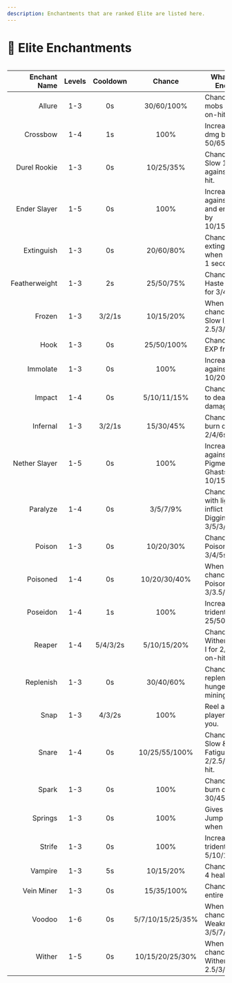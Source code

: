 ```yaml
---
description: Enchantments that are ranked Elite are listed here.
---
```


# 📘 Elite Enchantments

<figure><img src="../../.gitbook/assets/https __files.gitbook.com_v0_b_gitbook-x-prod.appspot.com_o_spaces%2F6yr2oI9PwLQ7DW24nBxU%2Fuploads%2FjiPE5TK5Vhg2hMn0S30N%2Felite.webp" alt=""><figcaption></figcaption></figure>

<table data-full-width="true"><thead><tr><th width="211" align="right">Enchant Name</th><th width="82" align="center">Levels</th><th width="110" align="center">Cooldown</th><th width="155" align="center">Chance</th><th>What Does this Enchant Do?</th></tr></thead><tbody><tr><td align="right"><img src="../../.gitbook/assets/https __files.gitbook.com_v0_b_gitbook-x-prod.appspot.com_o_spaces%2F6yr2oI9PwLQ7DW24nBxU%2Fuploads%2FwcvglIjtVXk9hqdHgpsY%2Ffishing_rod (3).png" alt=""> Allure</td><td align="center">1-3</td><td align="center">0s</td><td align="center">30/60/100%</td><td>Chance to pull mobs toward you on-hit.</td></tr><tr><td align="right"><img src="../../.gitbook/assets/https __files.gitbook.com_v0_b_gitbook-x-prod.appspot.com_o_spaces%2F6yr2oI9PwLQ7DW24nBxU%2Fuploads%2FZ8J2ZxFB4BaI31LwWAtj%2Fcrossbow (2).png" alt=""> Crossbow</td><td align="center">1-4</td><td align="center">1s</td><td align="center">100%</td><td>Increase arrow dmg by 50/65/80/95%.</td></tr><tr><td align="right"><img src="../../.gitbook/assets/https __files.gitbook.com_v0_b_gitbook-x-prod.appspot.com_o_spaces%2F6yr2oI9PwLQ7DW24nBxU%2Fuploads%2FynbzYuJnJkgU5if8C3yj%2Fsword (25).png" alt=""> Durel Rookie</td><td align="center">1-3</td><td align="center">0s</td><td align="center">10/25/35%</td><td>Chance to inflict Slow 10 for 20s against mobs on-hit.</td></tr><tr><td align="right"><img src="../../.gitbook/assets/https __files.gitbook.com_v0_b_gitbook-x-prod.appspot.com_o_spaces%2F6yr2oI9PwLQ7DW24nBxU%2Fuploads%2FynbzYuJnJkgU5if8C3yj%2Fsword (18).png" alt=""><img src="../../.gitbook/assets/https __files.gitbook.com_v0_b_gitbook-x-prod.appspot.com_o_spaces%2F6yr2oI9PwLQ7DW24nBxU%2Fuploads%2FJAi1ZZBdB3ioZmBuiFJz%2Faxe (14).png" alt=""> Ender Slayer</td><td align="center">1-5</td><td align="center">0s</td><td align="center">100%</td><td>Increase dmg against endermen and enderdragons by 10/15/20/25/30%.</td></tr><tr><td align="right"><img src="../../.gitbook/assets/https __files.gitbook.com_v0_b_gitbook-x-prod.appspot.com_o_spaces%2F6yr2oI9PwLQ7DW24nBxU%2Fuploads%2FD771M6HIpi1eJFQevKQ6%2Fleggings (11).png" alt=""> Extinguish</td><td align="center">1-3</td><td align="center">0s</td><td align="center">20/60/80%</td><td>Chance to extinguish yourself when on fire after 1 second.</td></tr><tr><td align="right"><img src="../../.gitbook/assets/https __files.gitbook.com_v0_b_gitbook-x-prod.appspot.com_o_spaces%2F6yr2oI9PwLQ7DW24nBxU%2Fuploads%2FynbzYuJnJkgU5if8C3yj%2Fsword (17).png" alt=""><img src="../../.gitbook/assets/https __files.gitbook.com_v0_b_gitbook-x-prod.appspot.com_o_spaces%2F6yr2oI9PwLQ7DW24nBxU%2Fuploads%2FJAi1ZZBdB3ioZmBuiFJz%2Faxe (13).png" alt=""> Featherweight</td><td align="center">1-3</td><td align="center">2s</td><td align="center">25/50/75%</td><td>Chance to gain Haste 1/2/3 effect for 3/4/5s on-hit.</td></tr><tr><td align="right"><img src="../../.gitbook/assets/https __files.gitbook.com_v0_b_gitbook-x-prod.appspot.com_o_spaces%2F6yr2oI9PwLQ7DW24nBxU%2Fuploads%2F0w8yiKtAYD0bx9fF4mP8%2Fhelmet (7).png" alt=""><img src="../../.gitbook/assets/https __files.gitbook.com_v0_b_gitbook-x-prod.appspot.com_o_spaces%2F6yr2oI9PwLQ7DW24nBxU%2Fuploads%2FiVpfvqIGaS5hUATMJWfz%2Fchestplate (8).png" alt=""><img src="../../.gitbook/assets/https __files.gitbook.com_v0_b_gitbook-x-prod.appspot.com_o_spaces%2F6yr2oI9PwLQ7DW24nBxU%2Fuploads%2FD771M6HIpi1eJFQevKQ6%2Fleggings (7).png" alt=""><img src="../../.gitbook/assets/https __files.gitbook.com_v0_b_gitbook-x-prod.appspot.com_o_spaces%2F6yr2oI9PwLQ7DW24nBxU%2Fuploads%2F7wFsMFJiklQWRwdtZJLo%2Fboots (9).png" alt=""> Frozen</td><td align="center">1-3</td><td align="center">3/2/1s</td><td align="center">10/15/20%</td><td>When damaged, chance to inflict Slow I/II/III for 2.5/3/3.5s.</td></tr><tr><td align="right"><img src="../../.gitbook/assets/https __files.gitbook.com_v0_b_gitbook-x-prod.appspot.com_o_spaces%2F6yr2oI9PwLQ7DW24nBxU%2Fuploads%2FwcvglIjtVXk9hqdHgpsY%2Ffishing_rod (1).png" alt=""> Hook</td><td align="center">1-3</td><td align="center">0s</td><td align="center">25/50/100%</td><td>Chance to get 2x EXP from fishing.</td></tr><tr><td align="right"><img src="../../.gitbook/assets/https __files.gitbook.com_v0_b_gitbook-x-prod.appspot.com_o_spaces%2F6yr2oI9PwLQ7DW24nBxU%2Fuploads%2FynbzYuJnJkgU5if8C3yj%2Fsword (19).png" alt=""><img src="../../.gitbook/assets/https __files.gitbook.com_v0_b_gitbook-x-prod.appspot.com_o_spaces%2F6yr2oI9PwLQ7DW24nBxU%2Fuploads%2FJAi1ZZBdB3ioZmBuiFJz%2Faxe (16).png" alt=""> Immolate</td><td align="center">1-3</td><td align="center">0s</td><td align="center">100%</td><td>Increase dmg against spiders by 10/20/30%.</td></tr><tr><td align="right"><img src="../../.gitbook/assets/https __files.gitbook.com_v0_b_gitbook-x-prod.appspot.com_o_spaces%2F6yr2oI9PwLQ7DW24nBxU%2Fuploads%2FvQiE2nx0Xpa0OMYch4MY%2Ftrident (3).png" alt=""> Impact</td><td align="center">1-4</td><td align="center">0s</td><td align="center">5/10/11/15%</td><td>Chance for trident to deal double damage on-hit.</td></tr><tr><td align="right"><img src="../../.gitbook/assets/https __files.gitbook.com_v0_b_gitbook-x-prod.appspot.com_o_spaces%2F6yr2oI9PwLQ7DW24nBxU%2Fuploads%2FynbzYuJnJkgU5if8C3yj%2Fsword (23).png" alt=""><img src="../../.gitbook/assets/https __files.gitbook.com_v0_b_gitbook-x-prod.appspot.com_o_spaces%2F6yr2oI9PwLQ7DW24nBxU%2Fuploads%2FJAi1ZZBdB3ioZmBuiFJz%2Faxe (21).png" alt=""> Infernal</td><td align="center">1-3</td><td align="center">3/2/1s</td><td align="center">15/30/45%</td><td>Chance to deal burn dmg for 2/4/6s on-hit.</td></tr><tr><td align="right"><img src="../../.gitbook/assets/https __files.gitbook.com_v0_b_gitbook-x-prod.appspot.com_o_spaces%2F6yr2oI9PwLQ7DW24nBxU%2Fuploads%2FynbzYuJnJkgU5if8C3yj%2Fsword (20).png" alt=""><img src="../../.gitbook/assets/https __files.gitbook.com_v0_b_gitbook-x-prod.appspot.com_o_spaces%2F6yr2oI9PwLQ7DW24nBxU%2Fuploads%2FJAi1ZZBdB3ioZmBuiFJz%2Faxe (18).png" alt=""> Nether Slayer</td><td align="center">1-5</td><td align="center">0s</td><td align="center">100%</td><td>Increase dmg against Blazes, Pigmen, and Ghasts by 10/15/20/25/30%.</td></tr><tr><td align="right"><img src="../../.gitbook/assets/https __files.gitbook.com_v0_b_gitbook-x-prod.appspot.com_o_spaces%2F6yr2oI9PwLQ7DW24nBxU%2Fuploads%2FynbzYuJnJkgU5if8C3yj%2Fsword (21).png" alt=""><img src="../../.gitbook/assets/https __files.gitbook.com_v0_b_gitbook-x-prod.appspot.com_o_spaces%2F6yr2oI9PwLQ7DW24nBxU%2Fuploads%2FJAi1ZZBdB3ioZmBuiFJz%2Faxe (19).png" alt=""> Paralyze</td><td align="center">1-4</td><td align="center">0s</td><td align="center">3/5/7/9%</td><td>Chance to strike with lightning and inflict Slow &#x26; Slow Digging I/I/II/II for 3/5/3/5s on-hit.</td></tr><tr><td align="right"><img src="../../.gitbook/assets/https __files.gitbook.com_v0_b_gitbook-x-prod.appspot.com_o_spaces%2F6yr2oI9PwLQ7DW24nBxU%2Fuploads%2FynbzYuJnJkgU5if8C3yj%2Fsword (22).png" alt=""><img src="../../.gitbook/assets/https __files.gitbook.com_v0_b_gitbook-x-prod.appspot.com_o_spaces%2F6yr2oI9PwLQ7DW24nBxU%2Fuploads%2FJAi1ZZBdB3ioZmBuiFJz%2Faxe (20).png" alt=""> Poison</td><td align="center">1-3</td><td align="center">0s</td><td align="center">10/20/30%</td><td>Chance to inflict Poison I/I/II for 3/4/5s on-hit.</td></tr><tr><td align="right"><img src="../../.gitbook/assets/https __files.gitbook.com_v0_b_gitbook-x-prod.appspot.com_o_spaces%2F6yr2oI9PwLQ7DW24nBxU%2Fuploads%2F0w8yiKtAYD0bx9fF4mP8%2Fhelmet (8).png" alt=""><img src="../../.gitbook/assets/https __files.gitbook.com_v0_b_gitbook-x-prod.appspot.com_o_spaces%2F6yr2oI9PwLQ7DW24nBxU%2Fuploads%2FiVpfvqIGaS5hUATMJWfz%2Fchestplate (9).png" alt=""><img src="../../.gitbook/assets/https __files.gitbook.com_v0_b_gitbook-x-prod.appspot.com_o_spaces%2F6yr2oI9PwLQ7DW24nBxU%2Fuploads%2FD771M6HIpi1eJFQevKQ6%2Fleggings (8).png" alt=""><img src="../../.gitbook/assets/https __files.gitbook.com_v0_b_gitbook-x-prod.appspot.com_o_spaces%2F6yr2oI9PwLQ7DW24nBxU%2Fuploads%2F7wFsMFJiklQWRwdtZJLo%2Fboots (10).png" alt=""> Poisoned</td><td align="center">1-4</td><td align="center">0s</td><td align="center">10/20/30/40%</td><td>When damaged, chance to inflict Poison I/I/II/II for 3/3.5/4/4.5s.</td></tr><tr><td align="right"><img src="../../.gitbook/assets/https __files.gitbook.com_v0_b_gitbook-x-prod.appspot.com_o_spaces%2F6yr2oI9PwLQ7DW24nBxU%2Fuploads%2FvQiE2nx0Xpa0OMYch4MY%2Ftrident (4).png" alt=""> Poseidon</td><td align="center">1-4</td><td align="center">1s</td><td align="center">100%</td><td>Increase thrown trident dmg by 25/50/75/100%.</td></tr><tr><td align="right"><img src="../../.gitbook/assets/https __files.gitbook.com_v0_b_gitbook-x-prod.appspot.com_o_spaces%2F6yr2oI9PwLQ7DW24nBxU%2Fuploads%2FJAi1ZZBdB3ioZmBuiFJz%2Faxe (17).png" alt=""> Reaper</td><td align="center">1-4</td><td align="center">5/4/3/2s</td><td align="center">5/10/15/20%</td><td>Chance to inflict Wither &#x26; Blindness I for 2/2/2.5/3s on-hit.</td></tr><tr><td align="right"><img src="../../.gitbook/assets/https __files.gitbook.com_v0_b_gitbook-x-prod.appspot.com_o_spaces%2F6yr2oI9PwLQ7DW24nBxU%2Fuploads%2F4d34ZEuBPLmoXBQeXdN4%2Fpickaxe (6).png" alt=""> Replenish</td><td align="center">1-3</td><td align="center">0s</td><td align="center">30/40/60%</td><td>Chance to replenish 1/2/3 hunger when mining a block.</td></tr><tr><td align="right"><img src="../../.gitbook/assets/https __files.gitbook.com_v0_b_gitbook-x-prod.appspot.com_o_spaces%2F6yr2oI9PwLQ7DW24nBxU%2Fuploads%2FwcvglIjtVXk9hqdHgpsY%2Ffishing_rod (2).png" alt=""> Snap</td><td align="center">1-3</td><td align="center">4/3/2s</td><td align="center">100%</td><td>Reel a caught player towards you.</td></tr><tr><td align="right"><img src="../../.gitbook/assets/https __files.gitbook.com_v0_b_gitbook-x-prod.appspot.com_o_spaces%2F6yr2oI9PwLQ7DW24nBxU%2Fuploads%2FYpbgpv76PpIfufQdSVr9%2Fbow (4).png" alt=""><img src="../../.gitbook/assets/https __files.gitbook.com_v0_b_gitbook-x-prod.appspot.com_o_spaces%2F6yr2oI9PwLQ7DW24nBxU%2Fuploads%2FZ8J2ZxFB4BaI31LwWAtj%2Fcrossbow (1).png" alt=""> Snare</td><td align="center">1-4</td><td align="center">0s</td><td align="center">10/25/55/100%</td><td>Chance to inflict Slow &#x26; Mining Fatigue I/I/II/II for 2/2.5/3/3.5s on-hit.</td></tr><tr><td align="right"><img src="../../.gitbook/assets/https __files.gitbook.com_v0_b_gitbook-x-prod.appspot.com_o_spaces%2F6yr2oI9PwLQ7DW24nBxU%2Fuploads%2FvQiE2nx0Xpa0OMYch4MY%2Ftrident (6).png" alt=""> Spark</td><td align="center">1-3</td><td align="center">0s</td><td align="center">100%</td><td>Chance to deal burn dmg for 30/45/60s on-hit.</td></tr><tr><td align="right"><img src="../../.gitbook/assets/https __files.gitbook.com_v0_b_gitbook-x-prod.appspot.com_o_spaces%2F6yr2oI9PwLQ7DW24nBxU%2Fuploads%2F7wFsMFJiklQWRwdtZJLo%2Fboots-1 (1).png" alt=""> Springs</td><td align="center">1-3</td><td align="center">0s</td><td align="center">100%</td><td>Gives permanent Jump I/II/III effect when worn.</td></tr><tr><td align="right"><img src="../../.gitbook/assets/https __files.gitbook.com_v0_b_gitbook-x-prod.appspot.com_o_spaces%2F6yr2oI9PwLQ7DW24nBxU%2Fuploads%2FvQiE2nx0Xpa0OMYch4MY%2Ftrident (5).png" alt=""> Strife</td><td align="center">1-3</td><td align="center">0s</td><td align="center">100%</td><td>Increase melee trident dmg by 5/10/15%.</td></tr><tr><td align="right"><img src="../../.gitbook/assets/https __files.gitbook.com_v0_b_gitbook-x-prod.appspot.com_o_spaces%2F6yr2oI9PwLQ7DW24nBxU%2Fuploads%2FynbzYuJnJkgU5if8C3yj%2Fsword (24).png" alt=""> Vampire</td><td align="center">1-3</td><td align="center">5s</td><td align="center">10/15/20%</td><td>Chance to heal 1-4 health on-hit.</td></tr><tr><td align="right"><img src="../../.gitbook/assets/https __files.gitbook.com_v0_b_gitbook-x-prod.appspot.com_o_spaces%2F6yr2oI9PwLQ7DW24nBxU%2Fuploads%2F4d34ZEuBPLmoXBQeXdN4%2Fpickaxe (5).png" alt=""> Vein Miner</td><td align="center">1-3</td><td align="center">0s</td><td align="center">15/35/100%</td><td>Chance to mine an entire ore vein.</td></tr><tr><td align="right"><img src="../../.gitbook/assets/https __files.gitbook.com_v0_b_gitbook-x-prod.appspot.com_o_spaces%2F6yr2oI9PwLQ7DW24nBxU%2Fuploads%2F0w8yiKtAYD0bx9fF4mP8%2Fhelmet (9).png" alt=""><img src="../../.gitbook/assets/https __files.gitbook.com_v0_b_gitbook-x-prod.appspot.com_o_spaces%2F6yr2oI9PwLQ7DW24nBxU%2Fuploads%2FiVpfvqIGaS5hUATMJWfz%2Fchestplate (10).png" alt=""><img src="../../.gitbook/assets/https __files.gitbook.com_v0_b_gitbook-x-prod.appspot.com_o_spaces%2F6yr2oI9PwLQ7DW24nBxU%2Fuploads%2FD771M6HIpi1eJFQevKQ6%2Fleggings (9).png" alt=""><img src="../../.gitbook/assets/https __files.gitbook.com_v0_b_gitbook-x-prod.appspot.com_o_spaces%2F6yr2oI9PwLQ7DW24nBxU%2Fuploads%2F7wFsMFJiklQWRwdtZJLo%2Fboots (11).png" alt=""> Voodoo</td><td align="center">1-6</td><td align="center">0s</td><td align="center">5/7/10/15/25/35%</td><td>When damaged, chance to inflict Weakness 1 for 3/5/7/3/5/6s.</td></tr><tr><td align="right"><img src="../../.gitbook/assets/https __files.gitbook.com_v0_b_gitbook-x-prod.appspot.com_o_spaces%2F6yr2oI9PwLQ7DW24nBxU%2Fuploads%2F0w8yiKtAYD0bx9fF4mP8%2Fhelmet (10).png" alt=""><img src="../../.gitbook/assets/https __files.gitbook.com_v0_b_gitbook-x-prod.appspot.com_o_spaces%2F6yr2oI9PwLQ7DW24nBxU%2Fuploads%2FiVpfvqIGaS5hUATMJWfz%2Fchestplate (11).png" alt=""><img src="../../.gitbook/assets/https __files.gitbook.com_v0_b_gitbook-x-prod.appspot.com_o_spaces%2F6yr2oI9PwLQ7DW24nBxU%2Fuploads%2FD771M6HIpi1eJFQevKQ6%2Fleggings (10).png" alt=""><img src="../../.gitbook/assets/https __files.gitbook.com_v0_b_gitbook-x-prod.appspot.com_o_spaces%2F6yr2oI9PwLQ7DW24nBxU%2Fuploads%2F7wFsMFJiklQWRwdtZJLo%2Fboots (12).png" alt=""> Wither</td><td align="center">1-5</td><td align="center">0s</td><td align="center">10/15/20/25/30%</td><td>When damaged, chance to inflict Wither I/I/I/II/II for 2.5/3/3.5/4/5s.</td></tr></tbody></table>

